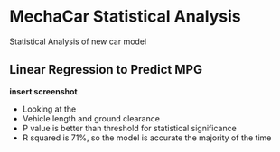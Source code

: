 # MechaCar Statistical Analysis
Statistical Analysis of new car model

## Linear Regression to Predict MPG

**insert screenshot**
* Looking at the 
* Vehicle length and ground clearance
* P value is better than threshold for statistical significance
* R squared is 71%, so the model is accurate the majority of the time
